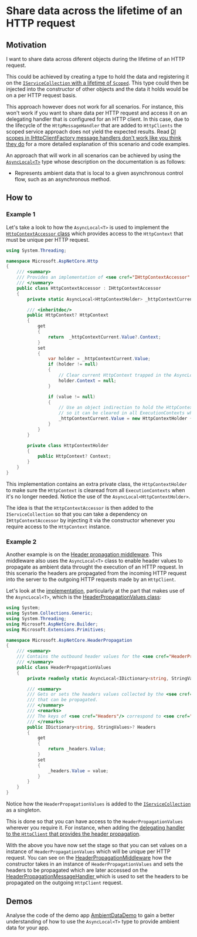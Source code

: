 ﻿# Share data across the lifetime of an HTTP request

## Motivation

I want to share data across diferent objects during the lifetime of an HTTP request.

This could be achieved by creating a type to hold the data and registering it on the [`IServiceCollection` with a lifetime of `Scoped`](https://docs.microsoft.com/en-us/dotnet/core/extensions/dependency-injection#service-lifetimes). This type could then be injected into the constructor of other objects and the data it holds would be on a per HTTP request basis.

This approach however does not work for all scenarios. For instance, this won't work if you want to share data per HTTP request and access it on an delegating handler that is configured for an HTTP client. In this case, due to the lifecycle of the `HttpMessageHandler` that are added to `HttpClients` the scoped service approach does not yield the expected results. Read [DI scopes in IHttpClientFactory message handlers don't work like you think they do](https://andrewlock.net/understanding-scopes-with-ihttpclientfactory-message-handlers/#httpmessagehandler-lifetime-in-ihttpclientfactory) for a more detailed explanation of this scenario and code examples.

An approach that will work in all scenarios can be achieved by using the [`AsyncLocal<T>`](https://docs.microsoft.com/en-us/dotnet/api/system.threading.asynclocal-1) type whose description on the documentation is as follows:

- Represents ambient data that is local to a given asynchronous control flow, such as an asynchronous method.

## How to

### Example 1

Let's take a look to how the `AsyncLocal<T>` is used to implement the [`HttpContextAccessor` class](https://github.com/dotnet/aspnetcore/blob/e61245a09a5a998bf06d6054734e00e9cf068a28/src/Http/Http/src/HttpContextAccessor.cs) which provides access to the `HttpContext` that must be unique per HTTP request.

```csharp
using System.Threading;

namespace Microsoft.AspNetCore.Http
{
    /// <summary>
    /// Provides an implementation of <see cref="IHttpContextAccessor" /> based on the current execution context. 
    /// </summary>
    public class HttpContextAccessor : IHttpContextAccessor
    {
        private static AsyncLocal<HttpContextHolder> _httpContextCurrent = new AsyncLocal<HttpContextHolder>();

        /// <inheritdoc/>
        public HttpContext? HttpContext
        {
            get
            {
                return  _httpContextCurrent.Value?.Context;
            }
            set
            {
                var holder = _httpContextCurrent.Value;
                if (holder != null)
                {
                    // Clear current HttpContext trapped in the AsyncLocals, as its done.
                    holder.Context = null;
                }

                if (value != null)
                {
                    // Use an object indirection to hold the HttpContext in the AsyncLocal,
                    // so it can be cleared in all ExecutionContexts when its cleared.
                    _httpContextCurrent.Value = new HttpContextHolder { Context = value };
                }
            }
        }

        private class HttpContextHolder
        {
            public HttpContext? Context;
        }
    }
}
```

This implementation contains an extra private class, the `HttpContextHolder` to make sure the `HttpContext` is clearead from all `ExecutionContexts` when it's no longer needed. Notice the use of the `AsyncLocal<HttpContextHolder>`.

The idea is that the `HttpContextAccessor` is then added to the `IServiceCollection` so that you can take a dependency on `IHttpContextAccessor` by injecting it via the constructor whenever you require access to the `HttpContext` instance.

### Example 2

Another example is on the [Header propagation middleware](https://docs.microsoft.com/en-us/aspnet/core/fundamentals/http-requests?#header-propagation-middleware). This middleware also uses the `AsyncLocal<T>` class to enable header values to propagate as ambient data throught the execution of an HTTP request. In this scenario the headers are propagated from the incoming HTTP request into the server to the outgoing HTTP requests made by an `HttpClient`.

Let's look at the [implementation](https://github.com/dotnet/aspnetcore/tree/main/src/Middleware/HeaderPropagation/src), particularly at the part that makes use of the `AsyncLocal<T>`, which is the [HeaderPropagationValues class](https://github.com/dotnet/aspnetcore/blob/e61245a09a5a998bf06d6054734e00e9cf068a28/src/Middleware/HeaderPropagation/src/HeaderPropagationValues.cs):

```csharp
using System;
using System.Collections.Generic;
using System.Threading;
using Microsoft.AspNetCore.Builder;
using Microsoft.Extensions.Primitives;

namespace Microsoft.AspNetCore.HeaderPropagation
{
    /// <summary>
    /// Contains the outbound header values for the <see cref="HeaderPropagationMessageHandler"/>.
    /// </summary>
    public class HeaderPropagationValues
    {
        private readonly static AsyncLocal<IDictionary<string, StringValues>?> _headers = new AsyncLocal<IDictionary<string, StringValues>?>();

        /// <summary>
        /// Gets or sets the headers values collected by the <see cref="HeaderPropagationMiddleware"/> from the current request
        /// that can be propagated.
        /// </summary>
        /// <remarks>
        /// The keys of <see cref="Headers"/> correspond to <see cref="HeaderPropagationEntry.CapturedHeaderName"/>.
        /// </remarks>
        public IDictionary<string, StringValues>? Headers
        {
            get
            {
                return _headers.Value;
            }
            set
            {
                _headers.Value = value;
            }
        }
    }
}
```

Notice how the `HeaderPropagationValues` is added to the [`IServiceCollection`](https://github.com/dotnet/aspnetcore/blob/e61245a09a5a998bf06d6054734e00e9cf068a28/src/Middleware/HeaderPropagation/src/DependencyInjection/HeaderPropagationServiceCollectionExtensions.cs#L28) as a singleton.

This is done so that you can have access to the `HeaderPropagationValues` wherever you require it. For instance, when adding the [delegating handler to the `HttpClient` that provides the header propagation](https://github.com/dotnet/aspnetcore/blob/e61245a09a5a998bf06d6054734e00e9cf068a28/src/Middleware/HeaderPropagation/src/DependencyInjection/HeaderPropagationHttpClientBuilderExtensions.cs#L41).

With the above you have now set the stage so that you can set values on a instance of `HeaderPropagationValues` which will be unique per HTTP request. You can see on the [HeaderPropagationMiddleware](https://github.com/dotnet/aspnetcore/blob/e61245a09a5a998bf06d6054734e00e9cf068a28/src/Middleware/HeaderPropagation/src/HeaderPropagationMiddleware.cs) how the constructor takes in an instance of `HeaderPropagationValues` and sets the headers to be propagated which are later accessed on the [HeaderPropagationMessageHandler ](https://github.com/dotnet/aspnetcore/blob/e61245a09a5a998bf06d6054734e00e9cf068a28/src/Middleware/HeaderPropagation/src/HeaderPropagationMessageHandler.cs) which is used to set the headers to be propagated on the outgoing `HttpClient` request.

## Demos

Analyse the code of the demo app [AmbientDataDemo](../../src/guides/ambient-data/AmbientDataDemo/README.md) to gain a better understanding of how to use the `AsyncLocal<T>` type to provide ambient data for your app.
